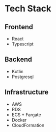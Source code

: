 # Tech Stack

## Frontend

- React
- Typescript

## Backend

- Kotlin
- Postgresql

## Infrastructure

- AWS
- RDS
- ECS + Fargate
- Docker
- CloudFormation